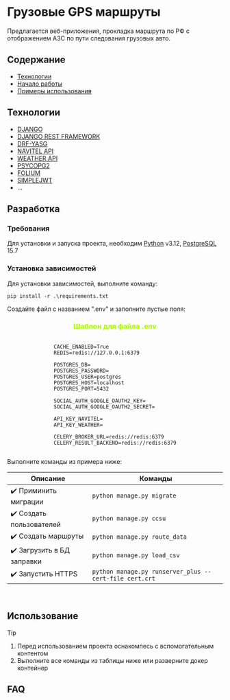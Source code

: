 # Грузовые GPS маршруты

Предлагается веб-приложения, прокладка маршрута по РФ с отображением АЗС по пути следования грузовых авто.

## Содержание

- [Технологии](#технологии)
- [Начало работы](#Разработка)
- [Примеры использования](#Использование)

## Технологии

- [DJANGO](https://www.djangoproject.com/)
- [DJANGO REST FRAMEWORK](https://www.django-rest-framework.org/)
- [DRF-YASG](https://drf-yasg.readthedocs.io/en/stable/readme.html)
- [NAVITEL API](https://навител.рф/ru/apinavitelmaps/api)
- [WEATHER API](https://www.weatherapi.com/docs/#)
- [PSYCOPG2](https://www.psycopg.org/)
- [FOLIUM](https://python-visualization.github.io/folium/latest/)
- [SIMPLEJWT](https://github.com/jazzband/djangorestframework-simplejwt)
- ...

## Разработка

### Требования

Для установки и запуска проекта, необходим [Python](https://www.python.org/downloads/)
v3.12, [PostgreSQL](https://www.postgresql.org/download/windows/) 15.7

### Установка зависимостей

Для установки зависимостей, выполните команду:

```pip install -r .\requirements.txt ```

Создайте файл с названием ".env" и заполните пустые поля:

<H3 style="text-align: center; color:#A7FC00;">Шаблон для файла .env </H3>
<div style="display: flex; justify-content: center;">

```dotenv
CACHE_ENABLED=True
REDIS=redis://127.0.0.1:6379

POSTGRES_DB=
POSTGRES_PASSWORD=
POSTGRES_USER=postgres
POSTGRES_HOST=localhost
POSTGRES_PORT=5432

SOCIAL_AUTH_GOOGLE_OAUTH2_KEY=
SOCIAL_AUTH_GOOGLE_OAUTH2_SECRET=

API_KEY_NAVITEL=
API_KEY_WEATHER=

CELERY_BROKER_URL=redis://redis:6379
CELERY_RESULT_BACKEND=redis://redis:6379
```

</div>

Выполните команды из примера ниже:
<br>

| Описание                   | Команды                                                    |
|----------------------------|------------------------------------------------------------|
| ✔️ Приминить миграции      | ```python manage.py migrate```                             |
| ✔️ Создать пользователей   | ```python manage.py ccsu```                                |
| ✔️ Создать маршруты        | ```python manage.py route_data```                          |
| ✔️ Загрузить в БД заправки | ```python manage.py load_csv```                            |
| ✔️ Запустить HTTPS         | ```python manage.py runserver_plus --cert-file cert.crt``` |

<br>

## Использование

> [!TIP]
> 1. Перед использованием проекта оснакомпесь с вспомогательным контентом
> 2. Выполните все команды из таблицы ниже или разверните докер контейнер

## FAQ
